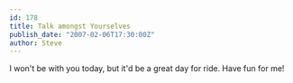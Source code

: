 ```yaml
---
id: 178
title: Talk amongst Yourselves
publish_date: "2007-02-06T17:30:00Z"
author: Steve
---
```

I won't be with you today, but it'd be a great day for ride. Have fun for me!

